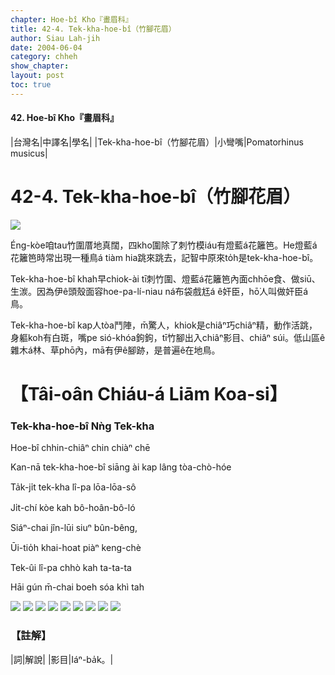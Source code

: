 ```yaml
---
chapter: Hoe-bî Kho『畫眉科』
title: 42-4. Tek-kha-hoe-bî（竹腳花眉）
author: Siau Lah-jih
date: 2004-06-04    
category: chheh
show_chapter: 
layout: post
toc: true
---
```


#### 42. Hoe-bî Kho『畫眉科』


|台灣名|中譯名|學名|
|Tek-kha-hoe-bî（竹腳花眉）|小彎嘴|Pomatorhinus musicus|  


# 42-4. Tek-kha-hoe-bî（竹腳花眉）

![](../too5/42/42-4-10.Tek-kha-hoe-bî.jpg)


Éng-kòe咱tau竹圍厝地真闊，四kho͘圍除了刺竹模iáu有燈藍á花籬笆。He燈藍á花籬笆時常出現一種鳥á tiàm hia跳來跳去，記智中原來to̍h是tek-kha-hoe-bî。

Tek-kha-hoe-bî khah早chiok-ài tī刺竹圍、燈藍á花籬笆內面chhōe食、做siū、生湠。因為伊ê頭殼面容hoe-pa-lí-niau ná布袋戲尪á ê奸臣，hō͘人叫做奸臣á鳥。
 
Tek-kha-hoe-bî kap人tòa鬥陣，m̄驚人，khiok是chiâⁿ巧chiâⁿ精，動作活跳，身軀koh有白斑，嘴pe sió-khóa鉤鉤，tī竹腳出入chiâⁿ影目、chiâⁿ súi。低山區ê雜木á林、草phō內，mā有伊ê腳跡，是普遍ê在地鳥。





# 【Tâi-oân Chiáu-á Liām Koa-si】

### **Tek-kha-hoe-bî Nǹg Tek-kha**


Hoe-bî chhin-chiâⁿ chin chiàⁿ chē

Kan-nā tek-kha-hoe-bî siāng ài kap lâng tòa-chò-hóe

Ta̍k-ji̍t tek-kha lî-pa lōa-lōa-sô

Ji̍t-chí kòe kah bô-hoân-bô-ló

Siáⁿ-chai jîn-lūi siuⁿ bûn-bêng,

Ūi-tio̍h khai-hoat piàⁿ keng-chè

Tek-ûi lî-pa chhò kah ta-ta-ta

Hāi gún m̄-chai boeh sóa khì tah



![](../too5/42/42-4-5.Tek-kha-hoe-bî.jpg)
![](../too5/42/42-4-4.Tek-kha-hoe-bî.jpg)
![](../too5/42/42-4-6.Tek-kha-hoe-bî.jpg)
![](../too5/42/42-4-7.Tek-kha-hoe-bî.jpg)
![](../too5/42/42-4-8.Tek-kha-hoe-bî.jpg)
![](../too5/42/42-4-9.Tek-kha-hoe-bî.jpg)
![](../too5/42/42-4-1.Tek-kha-hoe-bî.jpg)
![](../too5/42/42-4-2.Tek-kha-hoe-bî.jpg)
![](../too5/42/42-4-3.Tek-kha-hoe-bî.jpg)




### 【註解】

|詞|解說|
|影目|Iáⁿ-ba̍k。|




